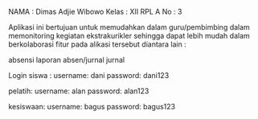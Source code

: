 NAMA : Dimas Adjie Wibowo
Kelas : XII RPL A
No : 3

Aplikasi ini bertujuan untuk memudahkan dalam guru/pembimbing dalam memonitoring kegiatan ekstrakurikler sehingga dapat lebih mudah dalam berkolaborasi fitur pada alikasi tersebut diantara lain :

absensi
laporan absen/jurnal
jurnal

Login
siswa :
username: dani
password: dani123

pelatih:
username: alan
password: alan123

kesiswaan:
username: bagus
password: bagus123
